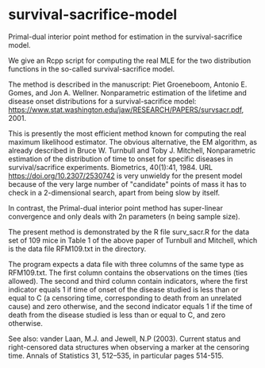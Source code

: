 # survival-sacrifice-model

Primal-dual interior point method for estimation in the
survival-sacrifice model.

We give an Rcpp script for computing the real MLE for the two
distribution functions in the so-called survival-sacrifice model.

The method is described in the manuscript: Piet Groeneboom, Antonio E.
Gomes, and Jon A. Wellner. Nonparametric estimation of the lifetime and
disease onset distributions for a survival-sacrifice model:
https://www.stat.washington.edu/jaw/RESEARCH/PAPERS/survsacr.pdf, 2001.

This is presently the most efficient method known for computing the real
maximum likelihood estimator. The obvious alternative, the EM algorithm,
as already described in Bruce W. Turnbull and Toby J. Mitchell,
Nonparametric estimation of the distribution of time to onset for
specific diseases in survival/sacrifice experiments. Biometrics,
40(1):41, 1984. URL https://doi.org/10.2307/2530742 is very unwieldy for
the present model because of the very large number of "candidate" points
of mass it has to check in a 2-dimensional search, apart from being slow
by itself.

In contrast, the Primal-dual interior point method has
super-linear convergence and only deals with 2n parameters (n being
sample size).

The present method is demonstrated by the R file surv_sacr.R for the data 
set of 109 mice in Table 1 of the above paper of Turnbull and Mitchell,
which is the data file RFM109.txt in the directory.

The program expects a data file with three columns of the same type as RFM109.txt.
The first column contains the observations on the times (ties allowed).
The second and third column contain indicators, where the first indicator equals 1
if time of onset of the disease studied is less than or equal to C (a censoring time,
corresponding to death from an unrelated cause) and zero otherwise, and the second
indicator equals 1 if the time of death from the disease studied is less than or equal
to C, and zero otherwise.

See also: vander Laan, M.J. and Jewell, N.P (2003). Current status and right-censored
data structures when observing a marker at the censoring time. Annals of
Statistics 31, 512–535, in particular pages 514-515.

